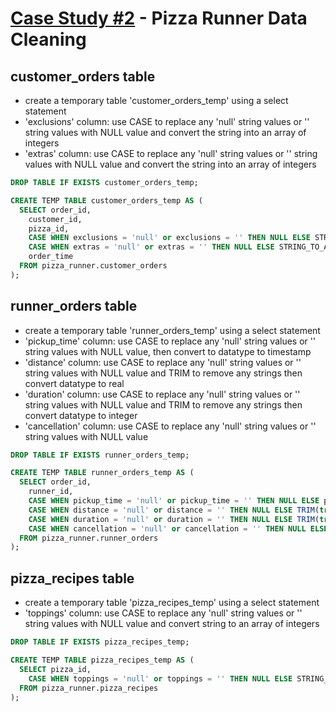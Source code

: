 # [Case Study #2](https://8weeksqlchallenge.com/case-study-2/) - Pizza Runner Data Cleaning

## customer_orders table
- create a temporary table 'customer_orders_temp' using a select statement
- 'exclusions' column: use CASE to replace any 'null' string values or '' string values with NULL value and convert the string into an array of integers
- 'extras' column: use CASE to replace any 'null' string values or '' string values with NULL value and convert the string into an array of integers

```sql
DROP TABLE IF EXISTS customer_orders_temp;

CREATE TEMP TABLE customer_orders_temp AS (
  SELECT order_id,
  	customer_id,
  	pizza_id, 
  	CASE WHEN exclusions = 'null' or exclusions = '' THEN NULL ELSE STRING_TO_ARRAY(exclusions, ',')::int[] END AS exclusions,
   	CASE WHEN extras = 'null' or extras = '' THEN NULL ELSE STRING_TO_ARRAY(extras, ',')::int[] END AS extras,
    order_time
  FROM pizza_runner.customer_orders
); 
```

## runner_orders table
- create a temporary table 'runner_orders_temp' using a select statement
- 'pickup_time' column: use CASE to replace any 'null' string values or '' string values with NULL value, then convert to datatype to timestamp
- 'distance' column: use CASE to replace any 'null' string values or '' string values with NULL value and TRIM to remove any strings then convert datatype to real
- 'duration' column: use CASE to replace any 'null' string values or '' string values with NULL value and TRIM to remove any strings then convert datatype to integer
- 'cancellation' column: use CASE to replace any 'null' string values or '' string values with NULL value

```sql
DROP TABLE IF EXISTS runner_orders_temp; 

CREATE TEMP TABLE runner_orders_temp AS (
  SELECT order_id, 
  	runner_id,
  	CASE WHEN pickup_time = 'null' or pickup_time = '' THEN NULL ELSE pickup_time::timestamp END AS pickup_time,
  	CASE WHEN distance = 'null' or distance = '' THEN NULL ELSE TRIM(trailing 'km' FROM distance)::real END AS distance,
  	CASE WHEN duration = 'null' or duration = '' THEN NULL ELSE TRIM(trailing 'minutes' FROM duration)::integer END AS duration,
  	CASE WHEN cancellation = 'null' or cancellation = '' THEN NULL ELSE cancellation END AS cancellation
  FROM pizza_runner.runner_orders
); 
```

## pizza_recipes table
- create a temporary table 'pizza_recipes_temp' using a select statement
- 'toppings' column: use CASE to replace any 'null' string values or '' string values with NULL value and convert string to an array of integers

```sql
DROP TABLE IF EXISTS pizza_recipes_temp; 

CREATE TEMP TABLE pizza_recipes_temp AS (
  SELECT pizza_id, 
	CASE WHEN toppings = 'null' or toppings = '' THEN NULL ELSE STRING_TO_ARRAY(toppings, ',')::int[] END AS toppings
  FROM pizza_runner.pizza_recipes
); 
```

